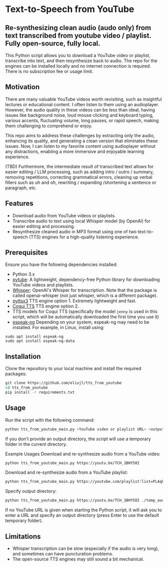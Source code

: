 # Text-to-Speech from YouTube
## Re-synthesizing clean audio (audo only) from text transcribed from youtube video / playlist. Fully open-source, fully local.



This Python script allows you to download a YouTube video or playlist, transcribe into text, and then resynthesize back to audio. The repo for the engines can be installed locally and no internet connection is required. There is no subscription fee or usage limit.

## Motivation
There are many valuable YouTube videos worth revisiting, such as insightful lectures or educational content. I often listen to them using an audioplayer. However, the audio quality in these videos can be less than ideal, having issues like background noise, loud mouse clicking and keyboard typing, various accents, fluctuating volume, long pauses, or rapid speech, making them challenging to comprehend or enjoy. 

This repo aims to address these challenges by extracting only the audio, enhancing its quality, and generating a clean version that eliminates these issues. Now, I can listen to my favorite content using audioplayer without any distractions, enabling a more immersive and enjoyable learning experience.

(TBD) Furthermore, the intermediate result of transcribed text allows for easier editing / LLM processing, such as adding intro / outro / summary, removing repetitions, correcting grammatical errors, cleaning up verbal fillers such as uh and oh, rewriting / expanding /shortening a sentence or paragraph, etc. 



## Features

- Download audio from YouTube videos or playlists.
- Transcribe audio to text using local Whisper model (by OpenAI) for easier editing and processing.
- Resynthesize cleaned audio in MP3 format using one of two text-to-speech (TTS) engines for a high-quality listening experience.

## Prerequisites

Ensure you have the following dependencies installed:

- Python 3.x
- [pytube](https://github.com/nficano/pytube):  A lightweight, dependency-free Python library for downloading YouTube videos and playlists.
- [Whisper](https://github.com/openai/whisper):  OpenAI's Whisper for transcription. Note that the package is called openai-whisper (not just whisper, which is a different package).
- [pyttsx3](https://pypi.org/project/pyttsx3/) TTS engine option 1. Extremely lightweight and fast.
- [Coqui TTS](https://github.com/coqui-ai/TTS) TTS engine option 2. 
- TTS models for Coqui TTS (specifically the model `jenny` is used in this script, which will be automatically downloaded the first time you use it)
- [espeak-ng](https://github.com/espeak-ng/espeak-ng) Depending on your system, espeak-ng may need to be installed. For example, in Linux, install using:
```
sudo apt install espeak-ng
sudo apt install espeak-ng-data
```

## Installation

Clone the repository to your local machine and install the required packages:

   ```bash
   git clone https://github.com/eliujl/tts_from_youtube
   cd tts_from_youtube
   pip install -r requirements.txt
   ```

## Usage


Run the script with the following command:

```bash
python tts_from_youtube_main.py <YouTube video or playlist URL> <output directory>
```

If you don't provide an output directory, the script will use a temporary folder in the current directory.

Example Usages
Download and re-synthesize audio from a YouTube video:

```bash
python tts_from_youtube_main.py https://youtu.be/TCH_1BHY58I
```

Download and re-synthesize audio from a YouTube playlist:

```bash
python tts_from_youtube_main.py https://youtube.com/playlist?list=PLAqhIrjkxbuWI23v9cThsA9GvCAUhRvKZ&si=WQc1A7wJbwymLY0L
```

Specify output directory:

```bash
python tts_from_youtube_main.py https://youtu.be/TCH_1BHY58I ./temp_audio
```

If no YouTube URL is given when starting the Python script, it will ask you to enter a URL and specify an output directory (press Enter to use the default temporary folder).

## Limitations
- Whisper transcription can be slow (especially if the audio is very long), and sometimes can have puncturation problems.
- The open-source TTS engines may still sound a bit mechanical.
